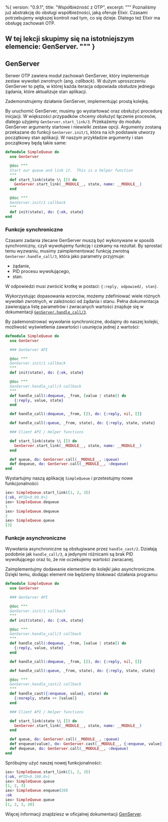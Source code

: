 %{
  version: "0.9.1",
  title: "Współbieżność z OTP",
  excerpt: """
  Poznaliśmy już abstrakcję do obsługi współbieżności, jaką oferuje Elixir. Czasami potrzebujemy większej kontroli nad tym, co się dzieje. Dlatego też Elixir ma obsługę zachowań OTP.  

  W tej lekcji skupimy się na istotniejszym elemencie: GenServer.
  """
}
---

## GenServer

Serwer OTP zawiera moduł zachowań GenServer, który implementuje zestaw wywołań zwrotnych (ang. _callback_). W dużym uproszczeniu GenServer to pętla, w której każda iteracja odpowiada obsłudze jednego żądania, które aktualizuje stan aplikacji.  

Zademonstrujemy działanie GenServer, implementując prostą kolejkę.

By uruchomić GenServer, musimy go wystartować oraz obsłużyć procedurę inicjacji. W większości przypadków chcemy obsłużyć łączenie procesów, dlatego użyjemy `GenServer.start_link/3`. Przekażemy do modułu GenServer argumenty startowe i niewielki zestaw opcji. Argumenty zostaną przekazane do funkcji `GenServer.init/1`, która na ich podstawie utworzy początkowy stan aplikacji. W naszym przykładzie argumenty i stan początkowy będą takie same:

```elixir
defmodule SimpleQueue do
  use GenServer

  @doc """
  Start our queue and link it.  This is a helper function
  """
  def start_link(state \\ []) do
    GenServer.start_link(__MODULE__, state, name: __MODULE__)
  end

  @doc """
  GenServer.init/1 callback
  """
  def init(state), do: {:ok, state}
end
```

### Funkcje synchroniczne

Czasami zadania zlecane GenServer muszą być wykonywane w sposób synchroniczny, czyli wywołujemy funkcję i czekamy na rezultat. By sprostać temu wyzwaniu, musimy zaimplementować funkcję zwrotną `GenServer.handle_call/3`, która jako parametry przyjmuje: 

 * żądanie,
 * PID procesu wywołującego,
 * stan.
 
W odpowiedzi musi zwrócić krotkę w postaci: `{:reply, odpowiedź, stan}`.

Wykorzystując dopasowania wzorców, możemy zdefiniować wiele różnych wywołań zwrotnych, w zależności od żądania i stanu. Pełna dokumentacja zawierająca listę parametrów i zwracanych wartości znajduje się w dokumentacji [`GenServer.handle_call/3`](http://elixir-lang.org/docs/v1.1/elixir/GenServer.html#c:handle_call/3).

By zademonstrować wywołanie synchroniczne, dodajmy do naszej kolejki, możliwość wyświetlenia zawartości i usunięcia jednej z wartości:

```elixir
defmodule SimpleQueue do
  use GenServer

  ### GenServer API

  @doc """
  GenServer.init/1 callback
  """
  def init(state), do: {:ok, state}

  @doc """
  GenServer.handle_call/3 callback
  """
  def handle_call(:dequeue, _from, [value | state]) do
    {:reply, value, state}
  end

  def handle_call(:dequeue, _from, []), do: {:reply, nil, []}

  def handle_call(:queue, _from, state), do: {:reply, state, state}

  ### Client API / Helper functions

  def start_link(state \\ []) do
    GenServer.start_link(__MODULE__, state, name: __MODULE__)
  end

  def queue, do: GenServer.call(__MODULE__, :queue)
  def dequeue, do: GenServer.call(__MODULE__, :dequeue)
end
```

Wystartujmy naszą aplikację `SimpleQueue` i przetestujmy nowe funkcjonalności:

```elixir
iex> SimpleQueue.start_link([1, 2, 3])
{:ok, #PID<0.90.0>}
iex> SimpleQueue.dequeue
1
iex> SimpleQueue.dequeue
2
iex> SimpleQueue.queue
[3]
```

### Funkcje asynchroniczne

Wywołania asynchroniczne są obsługiwane przez `handle_cast/2`.  Działają podobnie jak `handle_call/3`, a jedynymi różnicami są brak PID wywołującego oraz to, że nie oczekujemy wartości zwracanej.

Zaimplementujmy dodawanie elementów do kolejki jako asynchroniczne. Dzięki temu, dodając element nie będziemy blokować działania programu:

```elixir
defmodule SimpleQueue do
  use GenServer

  ### GenServer API

  @doc """
  GenServer.init/1 callback
  """
  def init(state), do: {:ok, state}

  @doc """
  GenServer.handle_call/3 callback
  """
  def handle_call(:dequeue, _from, [value | state]) do
    {:reply, value, state}
  end

  def handle_call(:dequeue, _from, []), do: {:reply, nil, []}

  def handle_call(:queue, _from, state), do: {:reply, state, state}

  @doc """
  GenServer.handle_cast/2 callback
  """
  def handle_cast({:enqueue, value}, state) do
    {:noreply, state ++ [value]}
  end

  ### Client API / Helper functions

  def start_link(state \\ []) do
    GenServer.start_link(__MODULE__, state, name: __MODULE__)
  end

  def queue, do: GenServer.call(__MODULE__, :queue)
  def enqueue(value), do: GenServer.cast(__MODULE__, {:enqueue, value})
  def dequeue, do: GenServer.call(__MODULE__, :dequeue)
end
```

Spróbujmy użyć naszej nowej funkcjonalności:

```elixir
iex> SimpleQueue.start_link([1, 2, 3])
{:ok, #PID<0.100.0>}
iex> SimpleQueue.queue
[1, 2, 3]
iex> SimpleQueue.enqueue(20)
:ok
iex> SimpleQueue.queue
[1, 2, 3, 20]
```

Więcej informacji znajdziesz w oficjalnej dokumentacji [GenServer](http://elixir-lang.org/docs/v1.1/elixir/GenServer.html#content).